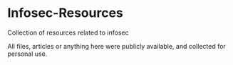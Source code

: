 # Infosec-Resources
Collection of resources related to infosec

All files, articles or anything here were publicly available, and collected for personal use.
